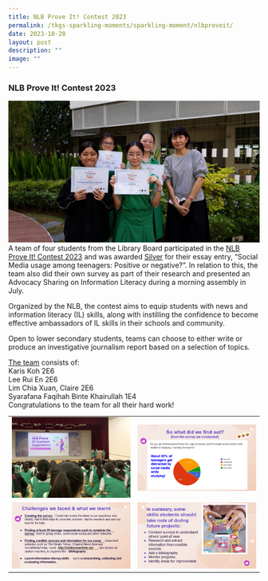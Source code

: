 ```yaml
---
title: NLB Prove It! Contest 2023
permalink: /tkgs-sparkling-moments/sparkling-moment/nlbproveit/
date: 2023-10-20
layout: post
description: ""
image: ""
---
```

<h3><strong>NLB Prove It! Contest 2023</strong></h3>
<center><img src="/images/Sparkling_Moment/2023/Nlb_prove_it/main_sm.png"></center>
A team of four students from the Library Board participated in the <u>NLB Prove It! Contest 2023</u> and was awarded <u>Silver</u> for their essay entry, “Social Media usage among teenagers: Positive or negative?”. In relation to this, the team also did their own survey as part of their research and presented an Advocacy Sharing on Information Literacy during a morning assembly in July.

Organized by the NLB, the contest aims to equip students with news and information literacy (IL) skills, along with instilling the confidence to become effective ambassadors of IL skills in their schools and community.

Open to lower secondary students, teams can choose to either write or produce an investigative journalism report based on a selection of topics.

<u>The team</u> consists of:<br>
Karis Koh 2E6<br>
Lee Rui En 2E6<br>
Lim Chia Xuan, Claire 2E6<br>
Syarafana Faqihah Binte Khairullah 1E4<br>
Congratulations to the team for all their hard work! 

<table>
	<tbody>
	<tr>
		<td><a href="/images/Sparkling_Moment/2023/Nlb_prove_it/pic1_big.png"><img src="/images/Sparkling_Moment/2023/Nlb_prove_it/pic1_sm.png"></a></td>
		<td><a href="/images/Sparkling_Moment/2023/Nlb_prove_it/pic2_big.png"><img src="/images/Sparkling_Moment/2023/Nlb_prove_it/pic2_sm.png"></a></td>
		</tr>
		<tr>
		<td><a href="/images/Sparkling_Moment/2023/Nlb_prove_it/pic3_big.png"><img src="/images/Sparkling_Moment/2023/Nlb_prove_it/pic3_sm.png"></a></td>
		<td><a href="/images/Sparkling_Moment/2023/Nlb_prove_it/pic4_big.png"><img src="/images/Sparkling_Moment/2023/Nlb_prove_it/pic4_sm.png"></a></td>
		</tr>
	</tbody>
	</table>
